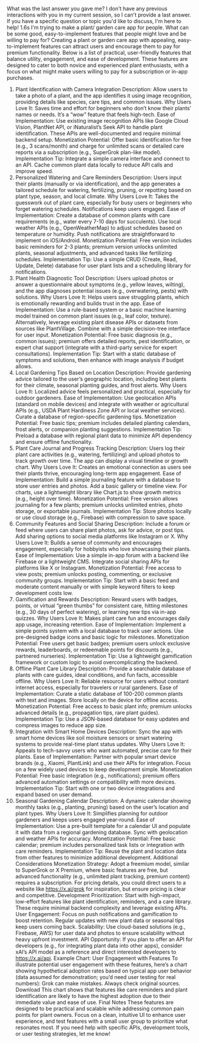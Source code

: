 What was the last answer you gave me?
I don't have any previous interactions with you in my current session, so I can't provide a last answer. If you have a specific question or topic you'd like to discuss, I'm here to help!
1.6s
I'm trying to make a plant/ garden care app for people. What can be some good, easy-to-implement features that people might love and be willing to pay for?
Creating a plant or garden care app with appealing, easy-to-implement features can attract users and encourage them to pay for premium functionality. Below is a list of practical, user-friendly features that balance utility, engagement, and ease of development. These features are designed to cater to both novice and experienced plant enthusiasts, with a focus on what might make users willing to pay for a subscription or in-app purchases.
1. Plant Identification with Camera Integration
Description: Allow users to take a photo of a plant, and the app identifies it using image recognition, providing details like species, care tips, and common issues.
Why Users Love It: Saves time and effort for beginners who don’t know their plants’ names or needs. It’s a “wow” feature that feels high-tech.
Ease of Implementation: Use existing image recognition APIs like Google Cloud Vision, PlantNet API, or iNaturalist’s Seek API to handle plant identification. These APIs are well-documented and require minimal backend setup.
Monetization Potential: Offer basic identification for free (e.g., 3 scans/month) and charge for unlimited scans or detailed care reports via a subscription (e.g., SuperGrok plan-like model).
Implementation Tip: Integrate a simple camera interface and connect to an API. Cache common plant data locally to reduce API calls and improve speed.
2. Personalized Watering and Care Reminders
Description: Users input their plants (manually or via identification), and the app generates a tailored schedule for watering, fertilizing, pruning, or repotting based on plant type, season, and local climate.
Why Users Love It: Takes the guesswork out of plant care, especially for busy users or beginners who forget watering schedules. Notifications keep users engaged.
Ease of Implementation: Create a database of common plants with care requirements (e.g., water every 7-10 days for succulents). Use local weather APIs (e.g., OpenWeatherMap) to adjust schedules based on temperature or humidity. Push notifications are straightforward to implement on iOS/Android.
Monetization Potential: Free version includes basic reminders for 2-3 plants; premium version unlocks unlimited plants, seasonal adjustments, and advanced tasks like fertilizing schedules.
Implementation Tip: Use a simple CRUD (Create, Read, Update, Delete) database for user plant lists and a scheduling library for notifications.
3. Plant Health Diagnostic Tool
Description: Users upload photos or answer a questionnaire about symptoms (e.g., yellow leaves, wilting), and the app diagnoses potential issues (e.g., overwatering, pests) with solutions.
Why Users Love It: Helps users save struggling plants, which is emotionally rewarding and builds trust in the app.
Ease of Implementation: Use a rule-based system or a basic machine learning model trained on common plant issues (e.g., leaf color, texture). Alternatively, leverage existing plant disease APIs or datasets from sources like PlantVillage. Combine with a simple decision-tree interface for user input.
Monetization Potential: Free basic diagnosis (e.g., common issues); premium offers detailed reports, pest identification, or expert chat support (integrate with a third-party service for expert consultations).
Implementation Tip: Start with a static database of symptoms and solutions, then enhance with image analysis if budget allows.
4. Local Gardening Tips Based on Location
Description: Provide gardening advice tailored to the user’s geographic location, including best plants for their climate, seasonal planting guides, and frost alerts.
Why Users Love It: Localized advice feels personalized and practical, especially for outdoor gardeners.
Ease of Implementation: Use geolocation APIs (standard on mobile devices) and integrate with weather or agricultural APIs (e.g., USDA Plant Hardiness Zone API or local weather services). Curate a database of region-specific gardening tips.
Monetization Potential: Free basic tips; premium includes detailed planting calendars, frost alerts, or companion planting suggestions.
Implementation Tip: Preload a database with regional plant data to minimize API dependency and ensure offline functionality.
5. Plant Care Journal and Progress Tracking
Description: Users log their plant care activities (e.g., watering, fertilizing) and upload photos to track growth over time. The app can display a visual timeline or growth chart.
Why Users Love It: Creates an emotional connection as users see their plants thrive, encouraging long-term app engagement.
Ease of Implementation: Build a simple journaling feature with a database to store user entries and photos. Add a basic gallery or timeline view. For charts, use a lightweight library like Chart.js to show growth metrics (e.g., height over time).
Monetization Potential: Free version allows journaling for a few plants; premium unlocks unlimited entries, photo storage, or exportable journals.
Implementation Tip: Store photos locally or use cloud storage (e.g., Firebase) with compression to save space.
6. Community Features and Social Sharing
Description: Include a forum or feed where users can share plant photos, ask for advice, or post tips. Add sharing options to social media platforms like Instagram or X.
Why Users Love It: Builds a sense of community and encourages engagement, especially for hobbyists who love showcasing their plants.
Ease of Implementation: Use a simple in-app forum with a backend like Firebase or a lightweight CMS. Integrate social sharing APIs for platforms like X or Instagram.
Monetization Potential: Free access to view posts; premium unlocks posting, commenting, or exclusive community groups.
Implementation Tip: Start with a basic feed and moderate content manually or with simple keyword filters to keep development costs low.
7. Gamification and Rewards
Description: Reward users with badges, points, or virtual “green thumbs” for consistent care, hitting milestones (e.g., 30 days of perfect watering), or learning new tips via in-app quizzes.
Why Users Love It: Makes plant care fun and encourages daily app usage, increasing retention.
Ease of Implementation: Implement a simple points system with a local database to track user actions. Use pre-designed badge icons and basic logic for milestones.
Monetization Potential: Free users get basic badges; premium users unlock exclusive rewards, leaderboards, or redeemable points for discounts (e.g., partnered nurseries).
Implementation Tip: Use a lightweight gamification framework or custom logic to avoid overcomplicating the backend.
8. Offline Plant Care Library
Description: Provide a searchable database of plants with care guides, ideal conditions, and fun facts, accessible offline.
Why Users Love It: Reliable resource for users without constant internet access, especially for travelers or rural gardeners.
Ease of Implementation: Curate a static database of 100-200 common plants with text and images. Store locally on the device for offline access.
Monetization Potential: Free access to basic plant info; premium unlocks advanced details (e.g., propagation tips, rare plant guides).
Implementation Tip: Use a JSON-based database for easy updates and compress images to reduce app size.
9. Integration with Smart Home Devices
Description: Sync the app with smart home devices like soil moisture sensors or smart watering systems to provide real-time plant status updates.
Why Users Love It: Appeals to tech-savvy users who want automated, precise care for their plants.
Ease of Implementation: Partner with popular smart device brands (e.g., Xiaomi, PlantLink) and use their APIs for integration. Focus on a few widely used devices to keep development simple.
Monetization Potential: Free basic integration (e.g., notifications); premium offers advanced automation settings or compatibility with more devices.
Implementation Tip: Start with one or two device integrations and expand based on user demand.
10. Seasonal Gardening Calendar
Description: A dynamic calendar showing monthly tasks (e.g., planting, pruning) based on the user’s location and plant types.
Why Users Love It: Simplifies planning for outdoor gardeners and keeps users engaged year-round.
Ease of Implementation: Use a pre-built template for a calendar UI and populate it with data from a regional gardening database. Sync with geolocation and weather APIs for accuracy.
Monetization Potential: Free basic calendar; premium includes personalized task lists or integration with care reminders.
Implementation Tip: Reuse the plant and location data from other features to minimize additional development.
Additional Considerations
Monetization Strategy: Adopt a freemium model, similar to SuperGrok or X Premium, where basic features are free, but advanced functionality (e.g., unlimited plant tracking, premium content) requires a subscription. For pricing details, you could direct users to a website like https://x.ai/grok for inspiration, but ensure pricing is clear and competitive.
Development Prioritization: Start with high-impact, low-effort features like plant identification, reminders, and a care library. These require minimal backend complexity and leverage existing APIs.
User Engagement: Focus on push notifications and gamification to boost retention. Regular updates with new plant data or seasonal tips keep users coming back.
Scalability: Use cloud-based solutions (e.g., Firebase, AWS) for user data and photos to ensure scalability without heavy upfront investment.
API Opportunity: If you plan to offer an API for developers (e.g., for integrating plant data into other apps), consider xAI’s API model as a reference and direct interested developers to https://x.ai/api.
Example Chart: User Engagement with Features
To illustrate potential user engagement with these features, here’s a chart showing hypothetical adoption rates based on typical app user behavior (data assumed for demonstration; you’d need user testing for real numbers):
Grok can make mistakes. Always check original sources.
Download
This chart shows that features like care reminders and plant identification are likely to have the highest adoption due to their immediate value and ease of use.
Final Notes
These features are designed to be practical and scalable while addressing common pain points for plant owners. Focus on a clean, intuitive UI to enhance user experience, and test features with a small user group to prioritize what resonates most. If you need help with specific APIs, development tools, or user testing strategies, let me know!
